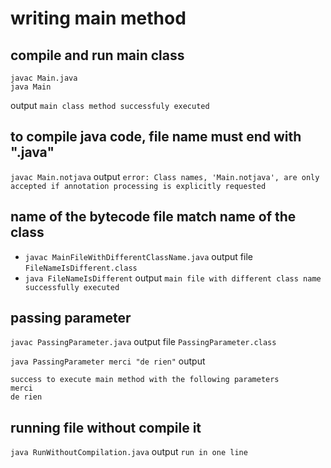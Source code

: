 # writing main method
## compile and run main class
```
javac Main.java
java Main
```

output `main class method successfuly executed`

## to compile java code, file name must end with ".java"
`javac Main.notjava` output `error: Class names, 'Main.notjava', are only accepted if annotation processing is explicitly requested`

## name of the bytecode file match name of the class
* `javac MainFileWithDifferentClassName.java` output file `FileNameIsDifferent.class`
* `java FileNameIsDifferent` output `main file with different class name successfully executed`

## passing parameter
`javac PassingParameter.java` output file `PassingParameter.class`

`java PassingParameter merci "de rien"` output
```
success to execute main method with the following parameters
merci
de rien
```

## running file without compile it
`java RunWithoutCompilation.java` output `run in one line`